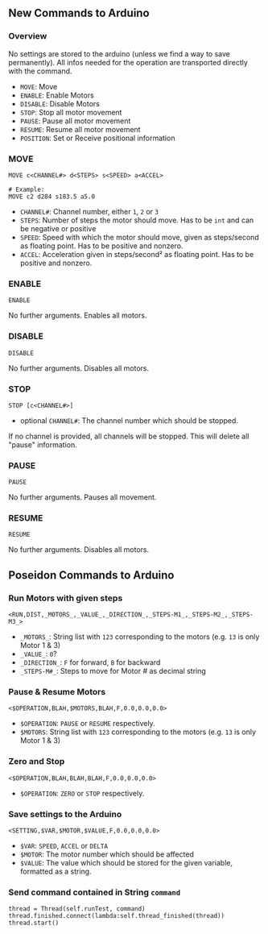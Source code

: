 ## New Commands to Arduino

### Overview

No settings are stored to the arduino (unless we find a way to save permanently).
All infos needed for the operation are transported directly with the command.

 - `MOVE`: Move
 - `ENABLE`: Enable Motors
 - `DISABLE`: Disable Motors
 - `STOP`: Stop all motor movement
 - `PAUSE`: Pause all motor movement
 - `RESUME`: Resume all motor movement
 - `POSITION`: Set or Receive positional information

### MOVE

```
MOVE c<CHANNEL#> d<STEPS> s<SPEED> a<ACCEL>

# Example:
MOVE c2 d284 s183.5 a5.0
```

 - `CHANNEL#`: Channel number, either `1`, `2` or `3`
 - `STEPS`: Number of steps the motor should move. 
            Has to be `int` and can be negative or positive
 - `SPEED`: Speed with which the motor should move, given as steps/second as floating point.
            Has to be positive and nonzero.
 - `ACCEL`: Acceleration given in steps/second² as floating point. Has to be positive and nonzero.

### ENABLE

```
ENABLE
```

No further arguments. Enables all motors.

### DISABLE

```
DISABLE
```

No further arguments. Disables all motors.

### STOP

```
STOP [c<CHANNEL#>]
```

 - optional `CHANNEL#`: The channel number which should be stopped.

If no channel is provided, all channels will be stopped. This will delete all "pause" information.

### PAUSE

```
PAUSE
```

No further arguments. Pauses all movement.

### RESUME

```
RESUME
```

No further arguments. Disables all motors.

## Poseidon Commands to Arduino

### Run Motors with given steps

```
<RUN,DIST,_MOTORS_,_VALUE_,_DIRECTION_,_STEPS-M1_,_STEPS-M2_,_STEPS-M3_>
```
 - `_MOTORS_`: String list with `123` corresponding to the motors (e.g. `13` is only Motor 1 & 3)
 - `_VALUE_`: `0`?
 - `_DIRECTION_`: `F` for forward, `B` for backward
 - `_STEPS-M#_`: Steps to move for Motor # as decimal string

### Pause & Resume Motors

```
<$OPERATION,BLAH,$MOTORS,BLAH,F,0.0,0.0,0.0>
```
 - `$OPERATION`: `PAUSE` or `RESUME` respectively.
 - `$MOTORS`: String list with `123` corresponding to the motors (e.g. `13` is only Motor 1 & 3)

### Zero and Stop

```
<$OPERATION,BLAH,BLAH,BLAH,F,0.0,0.0,0.0>
```
 - `$OPERATION`: `ZERO` or `STOP` respectively.

### Save settings to the Arduino

```
<SETTING,$VAR,$MOTOR,$VALUE,F,0.0,0.0,0.0>
```
 - `$VAR`: `SPEED`, `ACCEL` or `DELTA`
 - `$MOTOR`: The motor number which should be affected
 - `$VALUE`: The value which should be stored for the given variable, formatted as a string.

### Send command contained in String `command`

```
thread = Thread(self.runTest, command)
thread.finished.connect(lambda:self.thread_finished(thread))
thread.start()
```